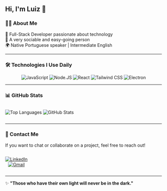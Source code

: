 ## Hi, I'm Luiz 🙂  

### 👨‍💻 About Me  
🚀 Full-Stack Developer passionate about technology  
💬 A very sociable and easy-going person  
🌍 Native Portuguese speaker | Intermediate English

---

### 🛠️ Technologies I Use Daily  
<div align="center">

![JavaScript](https://img.shields.io/badge/JavaScript-323330?style=for-the-badge&logo=javascript&logoColor=F7DF1E)
![Node.JS](https://img.shields.io/badge/Node.js-43853D?style=for-the-badge&logo=node.js&logoColor=white)
![React](https://img.shields.io/badge/React-20232A?style=for-the-badge&logo=react&logoColor=61DAFB)
![Tailwind CSS](https://img.shields.io/badge/Tailwind_CSS-38B2AC?style=for-the-badge&logo=tailwind-css&logoColor=white)
![Electron](https://img.shields.io/badge/Electron-2B2E3A?style=for-the-badge&logo=electron&logoColor=47848F)

</div>

---

### 📊 GitHub Stats  
<div align="center" style="display: flex; gap: 20px;">

![Top Languages](https://github-readme-stats.vercel.app/api/top-langs/?username=LzGuimaraes&layout=compact&theme=dark&hide_border=true)  ![GitHub Stats](https://github-readme-stats.vercel.app/api?username=LzGuimaraes&show_icons=true&theme=dark&hide_border=true&include_all_commits=true&count_private=true)  

</div>

---

### 📩 Contact Me  
If you want to chat or collaborate on a project, feel free to reach out!  
<div align="center" style="display: flex; gap: 20px;">

[![LinkedIn](https://img.shields.io/badge/LinkedIn-0077B5?style=for-the-badge&logo=linkedin&logoColor=white)](https://www.linkedin.com/in/luiz-fernando-dos-santos-guimar%C3%A3es-11996b273/)   
[![Gmail](https://img.shields.io/badge/Gmail-D14836?style=for-the-badge&logo=gmail&logoColor=white)](mailto:luizsantosleventi19901@gmail.com)

</div>

---

✨ **"Those who have their own light will never be in the dark."**  
